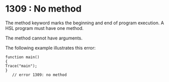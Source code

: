 # 1309 : No method

The method keyword marks the beginning and end of program execution. A HSL program must have one method.

The method cannot have arguments.

&#x20;

The following example illustrates this error:

```
function main()
{
Trace("main");
}
   // error 1309: no method 
```

